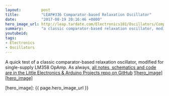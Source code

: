 ```yaml
---
layout:         post
title:          "LEAP#336 Comparator-based Relaxation Oscillator"
date:           "2017-08-19 20:16:46 +0800"
hero_image_url: http://leap.tardate.com/Electronics101/Oscillators/ComparatorRelaxation/assets/ComparatorRelaxation_build.jpg
summary:        "a classic comparator-based relaxation oscillator, modified for single-supply LM358 OpAmp"
youtubeid:
tags:
- Electronics
- Oscillators
---
```


A quick test of a classic comparator-based relaxation oscillator, modified for single-supply LM358 OpAmp.
As always, [all notes, schematics and code are in the Little Electronics & Arduino Projects repo on GitHub][project]
[![hero_image][hero_image]][project]

[leap]: http://leap.tardate.com
[project]: https://github.com/tardate/LittleArduinoProjects/tree/master/Electronics101/Oscillators/ComparatorRelaxation
[hero_image]: {{ page.hero_image_url }}
